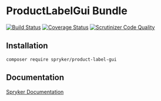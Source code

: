 # ProductLabelGui Bundle
[![Build Status](https://travis-ci.org/spryker/PrductLabelGui.svg)](https://travis-ci.org/spryker/ProductLabelGui)
[![Coverage Status](https://coveralls.io/repos/github/spryker/ProductLabelGui/badge.svg)](https://coveralls.io/github/spryker/ProductLabelGui)
[![Scrutinizer Code Quality](https://scrutinizer-ci.com/g/spryker/ProductLabelGui/badges/quality-score.png?b=master)](https://scrutinizer-ci.com/g/spryker/ProductLabelGui/?branch=master)

## Installation

```
composer require spryker/product-label-gui
```

## Documentation

[Spryker Documentation](https://spryker.github.io)
